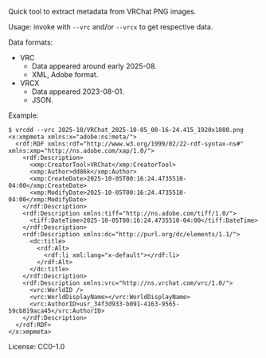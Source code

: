 Quick tool to extract metadata from VRChat PNG images.

Usage: invoke with `--vrc` and/or `--vrcx` to get respective data.

Data formats:
- VRC
  - Data appeared around early 2025-08.
  - XML, Adobe format.
- VRCX
  - Data appeared 2023-08-01.
  - JSON.

Example:

```
$ vrcdd --vrc 2025-10/VRChat_2025-10-05_00-16-24.415_1920x1080.png
<x:xmpmeta xmlns:x="adobe:ns:meta/">
  <rdf:RDF xmlns:rdf="http://www.w3.org/1999/02/22-rdf-syntax-ns#" xmlns:xmp="http://ns.adobe.com/xap/1.0/">
    <rdf:Description>
      <xmp:CreatorTool>VRChat</xmp:CreatorTool>
      <xmp:Author>dd86k</xmp:Author>
      <xmp:CreateDate>2025-10-05T00:16:24.4735510-04:00</xmp:CreateDate>
      <xmp:ModifyDate>2025-10-05T00:16:24.4735510-04:00</xmp:ModifyDate>
    </rdf:Description>
    <rdf:Description xmlns:tiff="http://ns.adobe.com/tiff/1.0/">
      <tiff:DateTime>2025-10-05T00:16:24.4735510-04:00</tiff:DateTime>
    </rdf:Description>
    <rdf:Description xmlns:dc="http://purl.org/dc/elements/1.1/">
      <dc:title>
        <rdf:Alt>
          <rdf:li xml:lang="x-default"></rdf:li>
        </rdf:Alt>
      </dc:title>
    </rdf:Description>
    <rdf:Description xmlns:vrc="http://ns.vrchat.com/vrc/1.0/">
      <vrc:WorldID />
      <vrc:WorldDisplayName></vrc:WorldDisplayName>
      <vrc:AuthorID>usr_34f3d933-b091-4163-9565-59cb819aca45</vrc:AuthorID>
    </rdf:Description>
  </rdf:RDF>
</x:xmpmeta>
```

License: CC0-1.0
